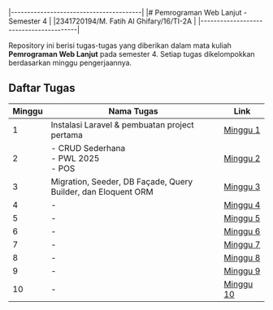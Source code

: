|----------------------------------------|
|# Pemrograman Web Lanjut - Semester 4   |
|2341720194/M. Fatih Al Ghifary/16/TI-2A |
|----------------------------------------|

Repository ini berisi tugas-tugas yang diberikan dalam mata kuliah **Pemrograman Web Lanjut** pada semester 4. Setiap tugas dikelompokkan berdasarkan minggu pengerjaannya.

## Daftar Tugas

| Minggu | Nama Tugas | Link |
|--------|-----------|------|
| 1 | Instalasi Laravel & pembuatan project pertama | [Minggu 1](./Minggu1/) |
| 2 | - CRUD Sederhana <br> - PWL 2025 <br> - POS | [Minggu 2](./Minggu2/) |
| 3 | Migration, Seeder, DB Façade, Query Builder, dan Eloquent ORM | [Minggu 3](./Minggu3/) |
| 4 | - | [Minggu 4](./Minggu4/) |
| 5 | - | [Minggu 5](./Minggu5/) |
| 6 | - | [Minggu 6](./Minggu6/) |
| 7 | - | [Minggu 7](./Minggu7/) |
| 8 | - | [Minggu 8](./Minggu8/) |
| 9 | - | [Minggu 9](./Minggu9/) |
| 10 | - | [Minggu 10](./Minggu10/) |

